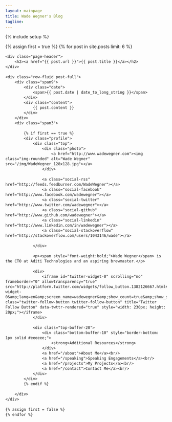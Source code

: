 ```yaml
---
layout: mainpage
title: Wade Wegner's Blog
tagline: 
---
```

{% include setup %}

<div>
	{% assign first = true %}
	{% for post in site.posts limit: 6 %}

	<div class="page-header">
		<h2><a href="{{ post.url }}">{{ post.title }}</a></h2>
	</div>

	<div class="row-fluid post-full">
		<div class="span9">
			<div class="date">
				<span>{{ post.date | date_to_long_string }}</span>
			</div>
			<div class="content">
				{{ post.content }}
			</div>
		</div>
		<div class="span3">

			{% if first == true %}
			<div class="profile">
				<div class="top">
					<div class="photo">
						<a href="http://www.wadewegner.com"><img class="img-rounded" alt="Wade Wegner" src="/img/WadeWegner_128x128.jpg"></a>
					</div>

					<a class="social-rss" href="http://feeds.feedburner.com/WadeWegner"></a>
					<a class="social-facebook" href="http://www.facebook.com/wadewegner"></a>
					<a class="social-twitter" href="http://www.twitter.com/wadewegner"></a>
					<a class="social-github" href="http://www.github.com/wadewegner"></a>
					<a class="social-linkedin" href="http://www.linkedin.com/in/wadewegner"></a>
					<a class="social-stackoverflow" href="http://stackoverflow.com/users/1043146/wade"></a>

				</div>

				<p><span style="font-weight:bold;">Wade Wegner</span> is the CTO at Aditi Technologies and an aspiring brewmaster.</p>
			
				<div>
					<iframe id="twitter-widget-0" scrolling="no" frameborder="0" allowtransparency="true" src="http://platform.twitter.com/widgets/follow_button.1382126667.html#_=1382886215451&amp;id=twitter-widget-0&amp;lang=en&amp;screen_name=wadewegner&amp;show_count=true&amp;show_screen_name=true&amp;size=m" class="twitter-follow-button twitter-follow-button" title="Twitter Follow Button" data-twttr-rendered="true" style="width: 230px; height: 20px;"></iframe>
				</div>

				<div class="top-buffer-20">
					<div class="bottom-buffer-10" style="border-bottom: 1px solid #eeeeee;">
						<strong>Additional Resources</strong>
					</div>
					<a href="/about">About Me</a><br/>
					<a href="/speaking">Speaking Engagements</a><br/>
					<a href="/projects">My Projects</a><br/>
					<a href="/contact">Contact Me</a><br/>
				</div>
			</div>
			{% endif %}

		</div>
	</div>

	{% assign first = false %}
	{% endfor %}
</div>
